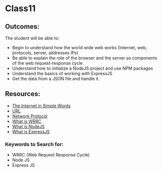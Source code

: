 # Class11

## Outcomes:
The student will be able to:
- Begin to understand how the world wide web works (Internet, web, protocols, server, addresses IPs)
- Be able to explain the role of the browser and the server as components of the web request-response cycle
- Understand how to initialize a NodeJS project and use NPM packages
- Understand the basics of working with ExpressJS
- Get the data from a JSON file and handle it.

## Resources:
* [The Internet in Simple Words](https://www.khanacademy.org/computing/ap-computer-science-principles/the-internet/x2d2f703b37b450a3:web-protocols/a/the-world-wide-web)
* [URL](https://www.techtarget.com/searchnetworking/definition/URL)
* [Network Protocol](https://www.comptia.org/content/guides/what-is-a-network-protocol)
* [What is WRRC](https://medium.com/@jen_strong/the-request-response-cycle-of-the-web-1b7e206e9047)
* [What is NodeJS](https://www.freecodecamp.org/news/what-exactly-is-node-js-ae36e97449f5/)
* [What is ExpressJS](https://www.freecodecamp.org/news/express-explained-with-examples-installation-routing-middleware-and-more/)

### Keywords to Search for: 
* WRRC (Web Request Response Cycle)
* Node JS
* Express JS
